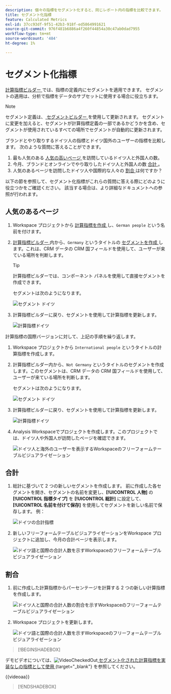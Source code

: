 ```yaml
---
description: 個々の指標をセグメント化すると、同じレポート内の指標を比較できます。
title: セグメント化指標
feature: Calculated Metrics
exl-id: 37cc93df-9f51-42b3-918f-ed5864991621
source-git-commit: 976f481b6886a4f260f44854a30c47ab0dad7955
workflow-type: tm+mt
source-wordcount: '484'
ht-degree: 1%

---
```


# セグメント化指標

[ 計算指標ビルダー ](cm-build-metrics.md#definition-builder) では、指標の定義内にセグメントを適用できます。 セグメントの適用は、分析で指標をデータのサブセットに使用する場合に役立ちます。

>[!NOTE]
>
>セグメント定義は、[ セグメントビルダー ](/help/components/filters/filter-builder.md) を使用して更新されます。 セグメントに変更を加えると、セグメントが計算指標定義の一部であるかどうかを含め、セグメントが使用されているすべての場所でセグメントが自動的に更新されます。
>

ブランドとやり取りするドイツ人の指標とドイツ国外のユーザーの指標を比較します。 次のような質問に答えることができます。

1. 最も人気のある [ 人気の高いページ ](#popular-pages) を訪問しているドイツ人と外国人の数。
1. 今月、ブランドとオンラインでやり取りしたドイツ人と外国人の数 [ 合計 ](#totals)。
1. 人気のあるページを訪問したドイツ人や国際的な人々の [ 割合 ](#percentages) は何ですか？

以下の節を参照して、セグメント化指標がこれらの質問に答える際にどのように役立つかをご確認ください。 該当する場合は、より詳細なドキュメントへの参照が行われます。

## 人気のあるページ

1. Workspace プロジェクトから [ 計算指標を作成 ](cm-workflow.md) し、`German people` という名前を付けます。
1. [ 計算指標ビルダー ](cm-build-metrics.md) 内から、`Germany` というタイトルの [ セグメントを作成 ](/help/components/filters/filter-builder.md) します。これは、CRM データの CRM 国フィールドを使用して、ユーザーが来ている場所を判断します。

   >[!TIP]
   >
   >計算指標ビルダーでは、コンポーネント パネルを使用して直接セグメントを作成できます。
   >   

   セグメントは次のようになります。

   ![ セグメント ドイツ ](assets/filter-germany.png)

1. 計算指標ビルダーに戻り、セグメントを使用して計算指標を更新します。

   ![ 計算指標ドイツ ](assets/calculated-metric-germany.png)

計算指標の国際バージョンに対して、上記の手順を繰り返します。

1. Workspace プロジェクトから `International people` というタイトルの計算指標を作成します。
1. 計算指標ビルダー内から、`Not Germany` というタイトルのセグメントを作成します。このセグメントは、CRM データの CRM 国フィールドを使用して、ユーザーが来ている場所を判断します。

   セグメントは次のようになります。

   ![ セグメント ドイツ ](assets/filter-not-germany.png)

1. 計算指標ビルダーに戻り、セグメントを使用して計算指標を更新します。

   ![ 計算指標ドイツ ](assets/calculated-metric-notgermany.png)


1. Analysis Workspaceでプロジェクトを作成します。このプロジェクトでは、ドイツ人や外国人が訪問したページを確認できます。

   ![ ドイツ人と海外のユーザーを表示するWorkspaceのフリーフォームテーブルビジュアライゼーション ](assets/workspace-german-vs-international.png)


## 合計

1. 総計に基づいて 2 つの新しいセグメントを作成します。 前に作成した各セグメントを開き、セグメントの名前を変更し、**[!UICONTROL 人物]** の **[!UICONTROL 指標タイプ]** を **[!UICONTROL 総計]** に設定して、**[!UICONTROL 名前を付けて保存]** を使用してセグメントを新しい名前で保存します。 例：

   ![ ドイツの合計指標 ](assets/calculated-metric-germany-total.png)

1. 新しいフリーフォームテーブルビジュアライゼーションをWorkspace プロジェクトに追加し、今月の合計ページを表示します。

   ![ ドイツ語と国際の合計人数を示すWorkspaceのフリーフォームテーブルビジュアライゼーション ](assets/workspace-german-vs-international-totals.png)


## 割合

1. 前に作成した計算指標からパーセンテージを計算する 2 つの新しい計算指標を作成します。

   ![ ドイツ人と国際の合計人数の割合を示すWorkspaceのフリーフォームテーブルビジュアライゼーション ](assets/calculated-metric-germany-total-percentage.png)


1. Workspace プロジェクトを更新します。

   ![ ドイツ語と国際の合計人数を示すWorkspaceのフリーフォームテーブルビジュアライゼーション ](assets/workspace-german-vs-international-totals-percentage.png)



>[!BEGINSHADEBOX]

デモビデオについては、![VideoCheckedOut](/help/assets/icons/VideoCheckedOut.svg)[ セグメント化された計算指標を実装なしの指標として使用 ](https://video.tv.adobe.com/v/25407?quality=12&learn=on){target="_blank"} を参照してください。

{{videoaa}}

>[!ENDSHADEBOX]

